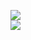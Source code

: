 [![](https://img.shields.io/badge/Made%20With-Github%20Spray-lightgrey.svg?style=for-the-badge&logo=github)](https://github.com/Annihil/github-spray#26690)  
[![](https://i.imgur.com/2DrTn0Z.gif)](https://github.com/Annihil/github-spray)